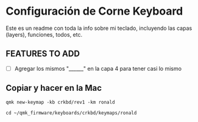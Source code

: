 # Configuración de Corne Keyboard

Este es un readme con toda la info sobre mi teclado, incluyendo las capas (layers),
funciones, todos, etc.

## FEATURES TO ADD

- [ ] Agregar los mismos "______" en la capa 4 para tener casi lo mismo

## Copiar y hacer en la Mac

```pwsh
qmk new-keymap -kb crkbd/rev1 -km ronald
```

```pwsh
cd ~/qmk_firmware/keyboards/crkbd/keymaps/ronald
```
